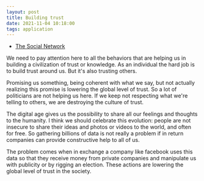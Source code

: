 ```yaml
---
layout: post
title: Building trust
date: 2021-11-04 10:18:00
tags: application
---
```


- [The Social Network](https://www.youtube.com/watch?v=x6b9DG4CjzQ)

We need to pay attention here to all the behaviors that are helping us in building a civilization of trust or knowledge. As an individual the hard job is to build trust around us. But it's also trusting others. 

Promising us something, being coherent with what we say, but not actually realizing this promise is lowering the global level of trust. So a lot of politicians are not helping us here. If we keep not respecting what we're telling to others, we are destroying the culture of trust. 

The digital age gives us the possibility to share all our feelings and thoughts to the humanity. I think we should celebrate this evolution: people are not insecure to share their ideas and photos or videos to the world, and often for free. So gathering billions of data is not really a problem if in return companies can provide constructive help to all of us.

The problem comes when in exchange a company like facebook uses this data so that they receive money from private companies and manipulate us with publicity or by rigging an election. These actions are lowering the global level of trust in the society.
